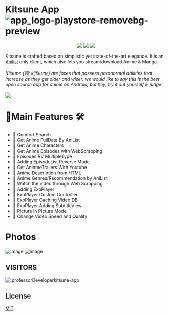 
# Kitsune App  ![app_logo-playstore-removebg-preview](https://github.com/professorDeveloper/Kitsune-App/assets/108933534/e3e1833d-a6e9-4d8a-848c-6684f9e1feb3)
<p align="center">
   <a href="https://discord.gg/7fUhW6taS9"><img src="https://img.shields.io/badge/Discord-7289DA?style=for-the-badge&logo=discord&logoColor=white"></a>
   <a href="https://telegram.me/kitsune_app" ><img src="https://img.shields.io/badge/Telegram-2CA5E0?style=for-the-badge&logo=telegram&logoColor=white"></a> 
   <a href="https://github.com/professorDeveloper/Kitsune-App/releases"><img src="https://img.shields.io/github/downloads/professorDeveloper/Kitsune-App/total?color=%233DDC84&logo=android&logoColor=%23fff&style=for-the-badge"></a>
</p>

Kitsune is crafted based on simplistic yet state-of-the-art elegance. It is an [Anilist](https://anilist.co/) only client, which also lets you stream/download Anime & Manga. 
<br><br>
<i>Kitsune (狐; kʲi̥t͡sɯne̞) are foxes that possess paranormal abilities that increase as they get older and wiser. we would like to say this is the best open source app for anime  on Android, but hey, try it out yourself & judge!
</i> 
<br>
<br>
<a href="https://bmc.link/chihaku"><img src="https://img.buymeacoffee.com/button-api/?text=Buy me a coffee&emoji=&slug=chihaku&button_colour=FFDD00&font_colour=000000&font_family=Poppins&outline_colour=000000&coffee_colour=ffffff" /></a>
<br>

#  🎯Main Features 🛠
  
  - 📌 Comfort Search 
  - 📌 Get Anime FullData By AniList 
  - 📌 Get Anime Characters 
  - 📌 Get Anime Episodes with WebScrapping
  - 📌 Episodes RV MultipleType 
  - 📌 Adding EpisodeList Reverse Mode 
  - 📌 Get AninmeTrailers With Youtube 
  - 📌 Anime Description from HTML  
  - 📌 Anime Genres/Recommendation by AniList 
  - 📌 Watch the video through Web Scrapping 
  - 📌 Adding ExoPlayer 
  - 📌 ExoPlayer Custom Controller 
  - 📌 ExoPlayer Caching Video DB 
  - 📌 ExoPlayer Adding SubtitleView 
  - 📌 Picture in Picture Mode 
  - 📌 Change Video Speed and Quality

# Photos
![image](https://github.com/professorDeveloper/ApolloAndroid/assets/108933534/de7170e7-eb6c-4965-baa8-7a76581d7a7a)
![image](https://github.com/professorDeveloper/ApolloAndroid/assets/108933534/b6a4c965-32e5-4ad9-9460-a9866aaef82e)


## VISITORS
<img src="https://count.getloli.com/get/@:professorDeveloperkitsune-app" alt=":professorDeveloperkitsune-app" />
  

## License

[MIT](https://choosealicense.com/licenses/mit/)

